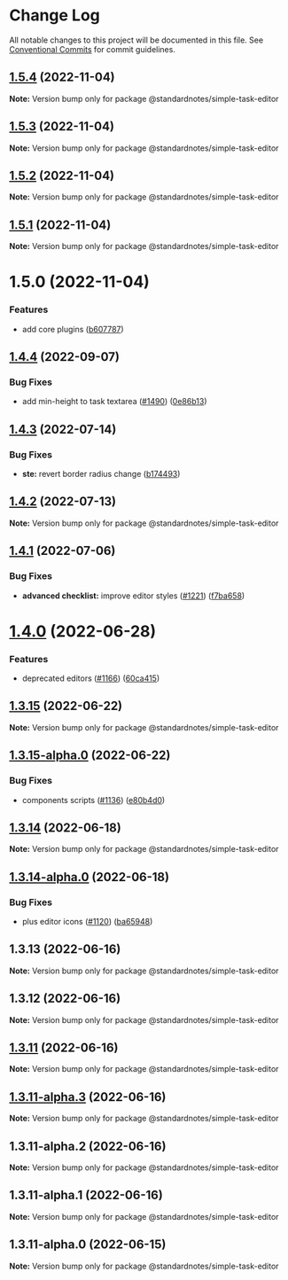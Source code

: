 # Change Log

All notable changes to this project will be documented in this file.
See [Conventional Commits](https://conventionalcommits.org) for commit guidelines.

## [1.5.4](https://github.com/standardnotes/plugins/compare/@standardnotes/simple-task-editor@1.5.3...@standardnotes/simple-task-editor@1.5.4) (2022-11-04)

**Note:** Version bump only for package @standardnotes/simple-task-editor

## [1.5.3](https://github.com/standardnotes/plugins/compare/@standardnotes/simple-task-editor@1.5.2...@standardnotes/simple-task-editor@1.5.3) (2022-11-04)

**Note:** Version bump only for package @standardnotes/simple-task-editor

## [1.5.2](https://github.com/standardnotes/plugins/compare/@standardnotes/simple-task-editor@1.5.1...@standardnotes/simple-task-editor@1.5.2) (2022-11-04)

**Note:** Version bump only for package @standardnotes/simple-task-editor

## [1.5.1](https://github.com/standardnotes/plugins/compare/@standardnotes/simple-task-editor@1.5.0...@standardnotes/simple-task-editor@1.5.1) (2022-11-04)

**Note:** Version bump only for package @standardnotes/simple-task-editor

# 1.5.0 (2022-11-04)

### Features

* add core plugins ([b607787](https://github.com/standardnotes/plugins/commit/b60778762306f5647cb715102eab23083b266718))

## [1.4.4](https://github.com/standardnotes/app/compare/@standardnotes/simple-task-editor@1.4.3...@standardnotes/simple-task-editor@1.4.4) (2022-09-07)

### Bug Fixes

* add min-height to task textarea ([#1490](https://github.com/standardnotes/app/issues/1490)) ([0e86b13](https://github.com/standardnotes/app/commit/0e86b13a8f3b11ed99cdc49b3a44665396bfca98))

## [1.4.3](https://github.com/standardnotes/app/compare/@standardnotes/simple-task-editor@1.4.2...@standardnotes/simple-task-editor@1.4.3) (2022-07-14)

### Bug Fixes

* **ste:** revert border radius change ([b174493](https://github.com/standardnotes/app/commit/b174493b4ea3ca164cf5754ab791022b17b612ac))

## [1.4.2](https://github.com/standardnotes/app/compare/@standardnotes/simple-task-editor@1.4.1...@standardnotes/simple-task-editor@1.4.2) (2022-07-13)

**Note:** Version bump only for package @standardnotes/simple-task-editor

## [1.4.1](https://github.com/standardnotes/app/compare/@standardnotes/simple-task-editor@1.4.0...@standardnotes/simple-task-editor@1.4.1) (2022-07-06)

### Bug Fixes

* **advanced checklist:** improve editor styles ([#1221](https://github.com/standardnotes/app/issues/1221)) ([f7ba658](https://github.com/standardnotes/app/commit/f7ba6588a7d062e3ec82e6413042ce5d8cd075f7))

# [1.4.0](https://github.com/standardnotes/app/compare/@standardnotes/simple-task-editor@1.3.15...@standardnotes/simple-task-editor@1.4.0) (2022-06-28)

### Features

* deprecated editors ([#1166](https://github.com/standardnotes/app/issues/1166)) ([60ca415](https://github.com/standardnotes/app/commit/60ca4150446f9a14bb6a31416686c6d07a7d0cd9))

## [1.3.15](https://github.com/standardnotes/app/compare/@standardnotes/simple-task-editor@1.3.15-alpha.0...@standardnotes/simple-task-editor@1.3.15) (2022-06-22)

**Note:** Version bump only for package @standardnotes/simple-task-editor

## [1.3.15-alpha.0](https://github.com/standardnotes/app/compare/@standardnotes/simple-task-editor@1.3.14...@standardnotes/simple-task-editor@1.3.15-alpha.0) (2022-06-22)

### Bug Fixes

* components scripts ([#1136](https://github.com/standardnotes/app/issues/1136)) ([e80b4d0](https://github.com/standardnotes/app/commit/e80b4d0ffad495c758b593c30e1c4c754dda9b7e))

## [1.3.14](https://github.com/standardnotes/app/compare/@standardnotes/simple-task-editor@1.3.14-alpha.0...@standardnotes/simple-task-editor@1.3.14) (2022-06-18)

**Note:** Version bump only for package @standardnotes/simple-task-editor

## [1.3.14-alpha.0](https://github.com/standardnotes/app/compare/@standardnotes/simple-task-editor@1.3.13...@standardnotes/simple-task-editor@1.3.14-alpha.0) (2022-06-18)

### Bug Fixes

* plus editor icons ([#1120](https://github.com/standardnotes/app/issues/1120)) ([ba65948](https://github.com/standardnotes/app/commit/ba65948364a3fca7bfa5005c56802102c73ccd99))

## 1.3.13 (2022-06-16)

**Note:** Version bump only for package @standardnotes/simple-task-editor

## 1.3.12 (2022-06-16)

**Note:** Version bump only for package @standardnotes/simple-task-editor

## [1.3.11](https://github.com/standardnotes/app/compare/@standardnotes/simple-task-editor@1.3.11-alpha.3...@standardnotes/simple-task-editor@1.3.11) (2022-06-16)

**Note:** Version bump only for package @standardnotes/simple-task-editor

## [1.3.11-alpha.3](https://github.com/standardnotes/app/compare/@standardnotes/simple-task-editor@1.3.11-alpha.2...@standardnotes/simple-task-editor@1.3.11-alpha.3) (2022-06-16)

**Note:** Version bump only for package @standardnotes/simple-task-editor

## 1.3.11-alpha.2 (2022-06-16)

**Note:** Version bump only for package @standardnotes/simple-task-editor

## 1.3.11-alpha.1 (2022-06-16)

**Note:** Version bump only for package @standardnotes/simple-task-editor

## 1.3.11-alpha.0 (2022-06-15)

**Note:** Version bump only for package @standardnotes/simple-task-editor
